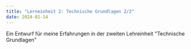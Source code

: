 ```yaml
---
title: "Lerneinheit 2: Technische Grundlagen 2/2"
date: 2024-02-14
---
```


Ein Entwurf für meine Erfahrungen in der zweiten Lehreinheit "Technische Grundlagen"
